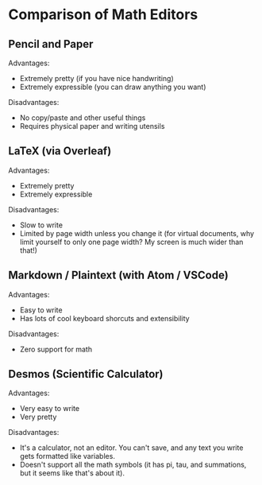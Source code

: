 # Comparison of Math Editors
## Pencil and Paper
Advantages:
- Extremely pretty (if you have nice handwriting)
- Extremely expressible (you can draw anything you want)

Disadvantages:
- No copy/paste and other useful things
- Requires physical paper and writing utensils

## LaTeX (via Overleaf)
Advantages:
- Extremely pretty
- Extremely expressible

Disadvantages:
- Slow to write
- Limited by page width unless you change it (for virtual documents, why limit yourself to only one page width? My screen is much wider than that!)

## Markdown / Plaintext (with Atom / VSCode)
Advantages:
- Easy to write
- Has lots of cool keyboard shorcuts and extensibility

Disadvantages:
- Zero support for math

## Desmos (Scientific Calculator)
Advantages:
- Very easy to write
- Very pretty

Disadvantages:
- It's a calculator, not an editor. You can't save, and any text you write gets formatted like variables.
- Doesn't support all the math symbols (it has pi, tau, and summations, but it seems like that's about it).
